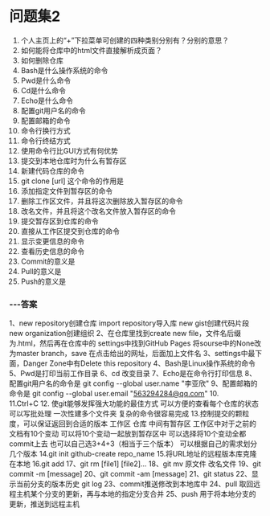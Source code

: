 # 问题集2

1. 个人主页上的“+”下拉菜单可创建的四种类别分别有？分别的意思？
2. 如何能将仓库中的html文件直接解析成页面？
3. 如何删除仓库
4. Bash是什么操作系统的命令
5. Pwd是什么命令
6. Cd是什么命令
7. Echo是什么命令
8. 配置git用户名的命令
9. 配置邮箱的命令
10. 命令行换行方式
11. 命令行终结方式
12. 使用命令行比GUI方式有何优势
13. 提交到本地仓库时为什么有暂存区
14. 新建代码仓库的命令
15. git clone [url] 这个命令的作用是
16. 添加指定文件到暂存区的命令
17. 删除工作区文件，并且将这次删除放入暂存区的命令
18. 改名文件，并且将这个改名文件放入暂存区的命令
19. 提交暂存区到仓库的命令
20. 直接从工作区提交到仓库的命令
21. 显示变更信息的命令
22. 查看历史信息的命令
23. Commit的意义是
24. Pull的意义是
25. Push的意义是

### ---答案
1、new repository创建仓库
import repository导入库
new gist创建代码片段
new organization创建组织
2、在仓库里找到create new file，文件名后缀为.html，然后再在仓库中的
settings中找到GitHub Pages 将sourse中的None改为master branch，save
在点击给出的网址，后面加上文件名
3、settings中最下面，Danger Zone中有Delete this repository
4、Bash是Linux操作系统的命令
5、Pwd是打印当前工作目录
6、cd 改变目录
7、Echo是在命令行打印信息
8、配置git用户名的命令是 git config --global user.name "李亚欣"
9、配置邮箱的命令是 git config --global user.email "563294284@qq.com"
10.\
11.Ctrl+C
12.
使git能够发挥强大功能的最佳方式
可以方便的查看每个仓库的状态
可以写批处理 一次性建多个文件夹
复杂的命令很容易完成
13.控制提交的颗粒度，可以保证返回到合适的版本
工作区 仓库 中间有暂存区  工作区中对于之前的文档有10个变动  可以将10个变动一起放到暂存区中
可以选择将10个变动全都commit上去  也可以自己选3+4+3（相当于三个版本） 可以根据自己的需求划分几个版本
14.git init
github-create repo_name
15.将URL地址的远程版本库克隆在本地
16.git add
17、git rm [file1] [file2]...
18、git mv 原文件 改名文件
19、git commit -m [message]
20、git commit -am [message]
21、git status
22、显示当前分支的版本历史 git log
23、commit推送修改到本地库中
24、pull 取回远程主机某个分支的更新，再与本地的指定分支合并
25、push 用于将本地分支的更新，推送到远程主机
